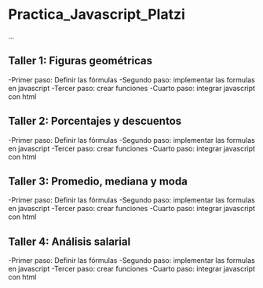 # Practica_Javascript_Platzi

...

## Taller 1: Figuras geométricas
 -Primer paso: Definir las fórmulas
 -Segundo paso: implementar las formulas en javascript
 -Tercer paso: crear funciones
 -Cuarto paso: integrar javascript con html

 ## Taller 2: Porcentajes y descuentos
  -Primer paso: Definir las fórmulas
 -Segundo paso: implementar las formulas en javascript
 -Tercer paso: crear funciones
 -Cuarto paso: integrar javascript con html

 ## Taller 3: Promedio, mediana y moda
  -Primer paso: Definir las fórmulas
 -Segundo paso: implementar las formulas en javascript
 -Tercer paso: crear funciones
 -Cuarto paso: integrar javascript con html

  ## Taller 4: Análisis salarial
  -Primer paso: Definir las fórmulas
 -Segundo paso: implementar las formulas en javascript
 -Tercer paso: crear funciones
 -Cuarto paso: integrar javascript con html